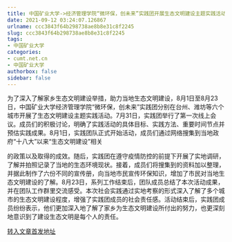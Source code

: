 ```yaml
---
title: 中国矿业大学->经济管理学院“微环保，创未来”实践团开展生态文明建设主题实践活动 | cumt.net.cn
date: 2021-09-12 03:24:07.126867
urlname: ccc3843f64b298738ae8b8e31c8f2245
slug: ccc3843f64b298738ae8b8e31c8f2245
tags: 
- 中国矿业大学
categories:
- cumt.net.cn
- 中国矿业大学
authorbox: false
sidebar: false
---
```

为了深入了解家乡生态文明建设举措，助力当地生态文明建设，8月1日至8月23日，中国矿业大学经济管理学院“微环保，创未来”实践团分别在台州、潍坊等六个城市开展了生态文明建设主题实践活动。7月31日，实践团举行了第一次线上会议。成员们的积极讨论，明确了实践活动的具体目标、实践方法、重要时间节点并预估实践成果。8月1日，实践团队正式开始活动，成员们通过网络搜集到当地政府“十八大”以来“生态文明建设”相关
<!--more-->
的政策以及取得的成效。随后，实践团在遵守疫情防控的前提下开展了实地调研，了解并拍照记录了当地的生态环境现状。接着，成员们将搜集到的资料加以整理，并据此制作了六份不同的宣传册，向当地市民宣传环保知识，增加了市民对当地生态文明建设的了解。8月23日，系列工作结束后，团队成员总结了本次活动成果，并在团队工作群里交流感受。本次社会实践通过实地考察的形式深入了解了多个城市的生态文明建设程度，增强了实践团成员的社会责任感。活动结束后，实践团成员纷纷表示，他们更加深入地了解了家乡为生态文明建设所付出的努力，也更深刻地意识到了建设生态文明是每个人的责任。



[转入文章首发地址](http://xwzx.cumt.edu.cn/3e/25/c523a605733/page.htm)